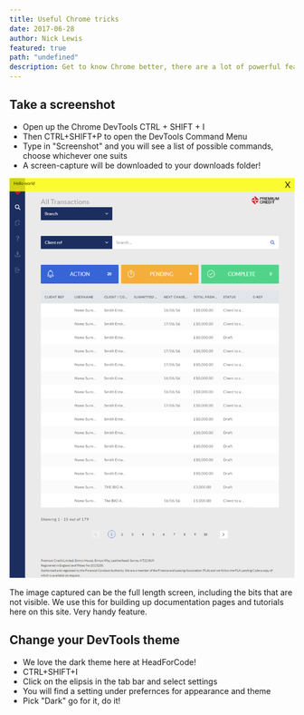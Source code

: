 ```yaml
---
title: Useful Chrome tricks
date: 2017-06-28
author: Nick Lewis
featured: true
path: "undefined"
description: Get to know Chrome better, there are a lot of powerful features under the hood
---
```


## Take a screenshot

- Open up the Chrome DevTools CTRL + SHIFT + I
- Then CTRL+SHIFT+P to open the DevTools Command Menu
- Type in "Screenshot" and you will see a list of possible commands, choose whichever one suits
- A screen-capture will be downloaded to your downloads folder!

![](localhost-8000-producer-.png)

The image captured can be the full length screen, including the bits that are not visible. We use this for building up documentation pages and tutorials here on this site. Very handy feature.

## Change your DevTools theme

- We love the dark theme here at HeadForCode!
- CTRL+SHIFT+I
- Click on the elipsis in the tab bar and select settings
- You will find a setting under prefernces for appearance and theme
- Pick "Dark" go for it, do it!